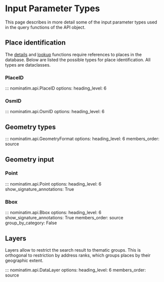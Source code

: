 # Input Parameter Types

This page describes in more detail some of the input parameter types used
in the query functions of the API object.

## Place identification

The [details](NominatimAPI.md#nominatim.api.core.NominatimAPI.details) and
[lookup](NominatimAPI.md#nominatim.api.core.NominatimAPI.lookup) functions
require references to places in the database. Below are listed the possible
types for place identification. All types are dataclasses.

### PlaceID

::: nominatim.api.PlaceID
    options:
        heading_level: 6

### OsmID

::: nominatim.api.OsmID
    options:
        heading_level: 6

## Geometry types

::: nominatim.api.GeometryFormat
    options:
        heading_level: 6
        members_order: source

## Geometry input

### Point

::: nominatim.api.Point
    options:
        heading_level: 6
        show_signature_annotations: True

### Bbox

::: nominatim.api.Bbox
    options:
        heading_level: 6
        show_signature_annotations: True
        members_order: source
        group_by_category: False

## Layers

Layers allow to restrict the search result to thematic groups. This is
orthogonal to restriction by address ranks, which groups places by their
geographic extent.


::: nominatim.api.DataLayer
    options:
        heading_level: 6
        members_order: source


